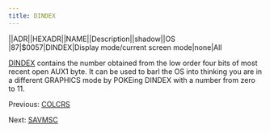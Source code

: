 ```yaml
---
title: DINDEX
---
```

||ADR||HEXADR||NAME||Description||shadow||OS  
|87|$0057|DINDEX|Display mode/current screen mode|none|All  
  
[DINDEX](../DINDEX/index.md) contains the number obtained from the low order four bits of most recent open AUX1 byte. It can be used to barl the OS into thinking you are in a different GRAPHICS mode by POKEing DINDEX with a number from zero to 11.  
  
Previous: [COLCRS](../COLCRS/index.md)  
  
Next: [SAVMSC](../SAVMSC/index.md)  
